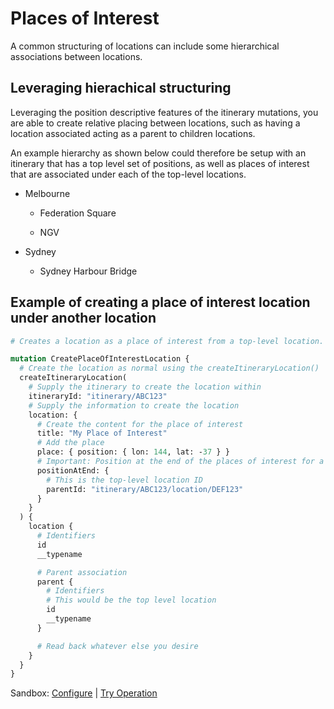 [//]: # "Weight: 5"
[//]: # "TOC: false"
[//]: # "Layout: 1-col"

# Places of Interest

A common structuring of locations can include some hierarchical associations
between locations.

## Leveraging hierachical structuring

Leveraging the position descriptive features of the itinerary mutations, you are
able to create relative placing between locations, such as having a location
associated acting as a parent to children locations.

An example hierarchy as shown below could therefore be setup with an itinerary
that has a top level set of positions, as well as places of interest that are
associated under each of the top-level locations.

- Melbourne

  - Federation Square

  - NGV

- Sydney

  - Sydney Harbour Bridge

## Example of creating a place of interest location under another location

```graphql
# Creates a location as a place of interest from a top-level location.

mutation CreatePlaceOfInterestLocation {
  # Create the location as normal using the createItineraryLocation()
  createItineraryLocation(
    # Supply the itinerary to create the location within
    itineraryId: "itinerary/ABC123"
    # Supply the information to create the location
    location: {
      # Create the content for the place of interest
      title: "My Place of Interest"
      # Add the place
      place: { position: { lon: 144, lat: -37 } }
      # Important: Position at the end of the places of interest for a location
      positionAtEnd: {
        # This is the top-level location ID
        parentId: "itinerary/ABC123/location/DEF123"
      }
    }
  ) {
    location {
      # Identifiers
      id
      __typename

      # Parent association
      parent {
        # Identifiers
        # This would be the top level location
        id
        __typename
      }

      # Read back whatever else you desire
    }
  }
}
```

Sandbox: [Configure](/topics/graphql/Apollo%20Sandbox/) |
[Try Operation](https://studio.apollographql.com/sandbox/explorer?explorerURLState=N4IgJg9gxgrgtgUwHYBcQC4QGIAEBhAJwQEMUEBnHYnAG2lIEsIkrLqAHG4qBHCAMxwNUCIuRQ5+BCHCo4UEdgFoaCAG4IateiiZIAdAB0kxuDBSNm+IqQQAFLjwDy-AJIixKADI69OYMY4OLiEJGTyABa8dFCWLMSUSBAEcMRaMOTCAOaRvFA2ZK66SKLEBACePrG6zAAUAJSBOPlhCEXCpRVVcbVNQbgAyjDsnOW5QsWdYwrNBbwoUdrVfgDuDAvCfRMdBGXlrmDoOIYg6zt7APQAggBCeACMAEwAzCdbg8Oj48L8yak1LBmLVs4xicS2YIBRwCLCCcJCc3GUGYZFQkmS4043F4AiEHgoKC2QV0KFURxOAFkxg5sXxBO4yJ43rC4cEcFcwGBMY4EEScFieND+RBMlD-NokEd7gAWaUAGlopCOSmeAHYcABfTV83CuODsZIWVBHOwis5WUjjZBc3ELXgCih0vGMgnoghySF6PkG0V6K4oACiSEO-j5-RwABUIgxKDHxgplKoNFpPVZXAARMP8srIFAHcmnSa7CrXO5PZ4XVNIC7pgMAMXLzNZQQ1W1bsPqoZZSziXebbIOuYY-AYonIfIYYD5AH1pyhyuxkMREMYdTg7Dm0QlyNAGODu0F2JuJDD++HB6hh6OCOOD-DI9HKCsIDAaFyAEbzRYJ2jqTQ9gEs0nLNZ3nRckGXXk73bNcACUSA-bgAGscBWCJbA0d1NHIXhyhfHAwAoBgiDbJp2w1EANSAA)
